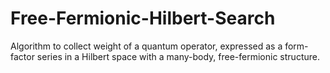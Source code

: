 # Free-Fermionic-Hilbert-Search
Algorithm to collect weight of a quantum operator, expressed as a form-factor series in a Hilbert space with a many-body, free-fermionic structure.
